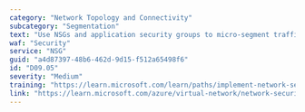```yaml
---
category: "Network Topology and Connectivity"
subcategory: "Segmentation"
text: "Use NSGs and application security groups to micro-segment traffic within the landing zone and avoid using a central NVA to filter traffic flows."
waf: "Security"
service: "NSG"
guid: "a4d87397-48b6-462d-9d15-f512a65498f6"
id: "D09.05"
severity: "Medium"
training: "https://learn.microsoft.com/learn/paths/implement-network-security/"
link: "https://learn.microsoft.com/azure/virtual-network/network-security-group-how-it-works"
---
```


